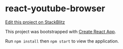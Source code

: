 # react-youtube-browser

[Edit this project on StackBlitz](https://stackblitz.com/edit/react-youtube-browser)

This project was bootstrapped with [Create React App](https://github.com/facebookincubator/create-react-app).

Run ```npm install``` then ```npm start``` to view the application.
